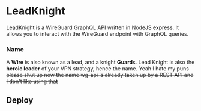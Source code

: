# LeadKnight
LeadKnight is a WireGuard GraphQL API written in NodeJS express. It allows you to interact with the WireGuard endpoint with GraphQL queries.
### Name
A **Wire** is also known as a lead, and a knight **Guard**s.
Lead Knight is also the **heroic leader** of your VPN strategy, hence the name. ~~Yeah I hate my puns please shut up now the name wg-api is already taken up by a REST API and I don't like using that~~
## Deploy

